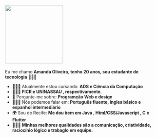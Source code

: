 # <img src="https://pa1.aminoapps.com/7566/96f220b9ca8d5040d15109e8308f81b6e4f7e9bar1-364-277_hq.gif" width="190px">

Eu me chamo <strong>Amanda Oliveira</strong>, <strong>tenho 20 anos, sou estudante de tecnologia</strong> 👩🏽‍💻

- 👩🏽‍💼 Atualmente estou cursando: <strong>ADS e Ciência da Computação</strong>
- 👩🏽‍💻 <strong>FICR e UNINASSAU , respectivamente.</strong>
- 💬 Pergunte-me sobre: <strong>Programção Web e design</strong>
- 👩🏽‍🏫 Nós podemos falar em: <strong>Português fluente, ingles básico e espanhol intermediário</strong>
- 🌍 Sou de Recife: <strong>Me dou bem em Java , Html/CSS/Javascript , C e Flutter</strong>
- 👩🏽‍🎓 <strong>Minhas melhores qualidades são a comunicação, criatividade, raciocínio lógico e trabaglo em equipe.</strong>
